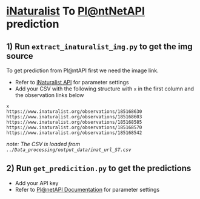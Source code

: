 # [iNaturalist](https://www.inaturalist.org/) To [Pl@ntNetAPI](https://my.plantnet.org/) prediction

## 1) Run `extract_inaturalist_img.py`  to get the img source
To get prediction from Pl@ntAPI first we need the image link. 
- Refer to [iNaturalist API](https://api.inaturalist.org/v1/docs/#!/Observations/get_observations_id) for parameter settings
- Add your CSV with the following structure with `x` in the first column and the observation links below 
```
x
https://www.inaturalist.org/observations/185168630
https://www.inaturalist.org/observations/185168603
https://www.inaturalist.org/observations/185168585
https://www.inaturalist.org/observations/185168570
https://www.inaturalist.org/observations/185168542
```
*note: The CSV is loaded from `../Data_processing/output_data/inat_url_ST.csv`*

## 2) Run `get_predicition.py` to get the predictions
- Add your API key
- Refer to [Pl@netAPI Documentation](https://my.plantnet.org/doc/openapi) for parameter settings
